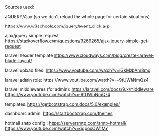 Sources used:

JQUERY/Ajax (so we don't reload the whole page for certain situations)

https://www.w3schools.com/jquery/event_click.asp

ajax/jquery simple request
https://stackoverflow.com/questions/9269265/ajax-jquery-simple-get-request

laravel header template
https://www.cloudways.com/blog/create-laravel-blade-layout/

laravel upload files:
https://www.youtube.com/watch?v=iGkMzbAm8mg

laravel admin role:
https://www.youtube.com/watch?v=-9tUWhNmQz4

laravel middlewares (for admin):
https://laravel.com/docs/9.x/middleware
https://www.youtube.com/watch?v=-9tUWhNmQz4

templates: 
https://getbootstrap.com/docs/5.0/examples/

dashboard admin:
https://startbootstrap.com/themes

hotmail smtp config :
https://serversmtp.com/smtp-hotmail/
https://www.youtube.com/watch?v=xigpoxOW1MY